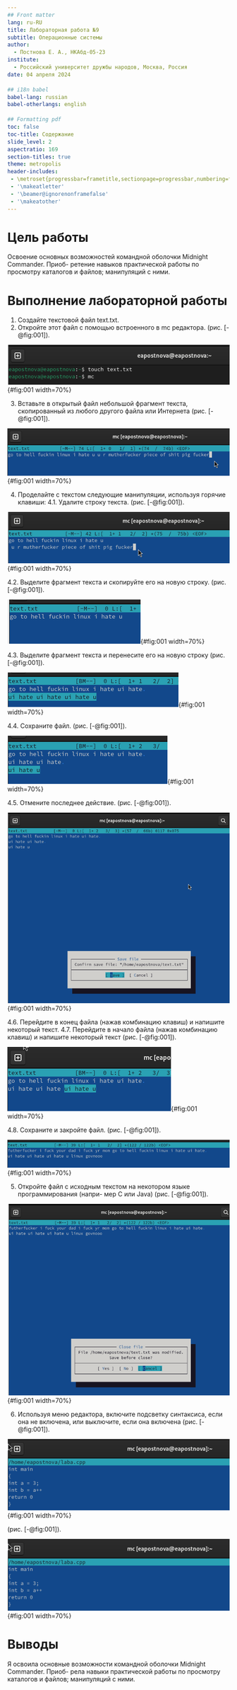 ```yaml
---
## Front matter
lang: ru-RU
title: Лабораторная работа №9
subtitle: Операционные системы
author:
  - Постнова Е. А., НКАбд-05-23
institute:
  - Российский университет дружбы народов, Москва, Россия
date: 04 апреля 2024

## i18n babel
babel-lang: russian
babel-otherlangs: english

## Formatting pdf
toc: false
toc-title: Содержание
slide_level: 2
aspectratio: 169
section-titles: true
theme: metropolis
header-includes:
 - \metroset{progressbar=frametitle,sectionpage=progressbar,numbering=fraction}
 - '\makeatletter'
 - '\beamer@ignorenonframefalse'
 - '\makeatother'
---
```


# Цель работы

Освоение основных возможностей командной оболочки Midnight Commander. Приоб-
ретение навыков практической работы по просмотру каталогов и файлов; манипуляций
с ними.

# Выполнение лабораторной работы

1. Создайте текстовой файл text.txt.
2. Откройте этот файл с помощью встроенного в mc редактора. (рис. [-@fig:001]).

![](image/1.bmp){#fig:001 width=70%}

3. Вставьте в открытый файл небольшой фрагмент текста, скопированный из любого
другого файла или Интернета (рис. [-@fig:001]).

![](image/2.bmp){#fig:001 width=70%}

4. Проделайте с текстом следующие манипуляции, используя горячие клавиши:
4.1. Удалите строку текста. (рис. [-@fig:001]).

![](image/3.bmp){#fig:001 width=70%}

4.2. Выделите фрагмент текста и скопируйте его на новую строку. (рис. [-@fig:001]).

![](image/4.bmp){#fig:001 width=70%}

4.3. Выделите фрагмент текста и перенесите его на новую строку (рис. [-@fig:001]).

![](image/5.bmp){#fig:001 width=70%}

4.4. Сохраните файл. (рис. [-@fig:001]).

![](image/6.bmp){#fig:001 width=70%}

4.5. Отмените последнее действие. (рис. [-@fig:001]).

![](image/7.bmp){#fig:001 width=70%}

4.6. Перейдите в конец файла (нажав комбинацию клавиш) и напишите некоторый
текст.
4.7. Перейдите в начало файла (нажав комбинацию клавиш) и напишите некоторый
текст (рис. [-@fig:001]).

![](image/8.bmp){#fig:001 width=70%}

4.8. Сохраните и закройте файл. (рис. [-@fig:001]).

![](image/9.bmp){#fig:001 width=70%}

5. Откройте файл с исходным текстом на некотором языке программирования (напри-
мер C или Java) (рис. [-@fig:001]).

![](image/10.bmp){#fig:001 width=70%}

6. Используя меню редактора, включите подсветку синтаксиса, если она не включена,
или выключите, если она включена (рис. [-@fig:001]).

![](image/11.bmp){#fig:001 width=70%}

(рис. [-@fig:001]).

![](image/11.bmp){#fig:001 width=70%}

# Выводы

Я освоила основные возможности командной оболочки Midnight Commander. Приоб-
рела навыки практической работы по просмотру каталогов и файлов; манипуляций
с ними.
